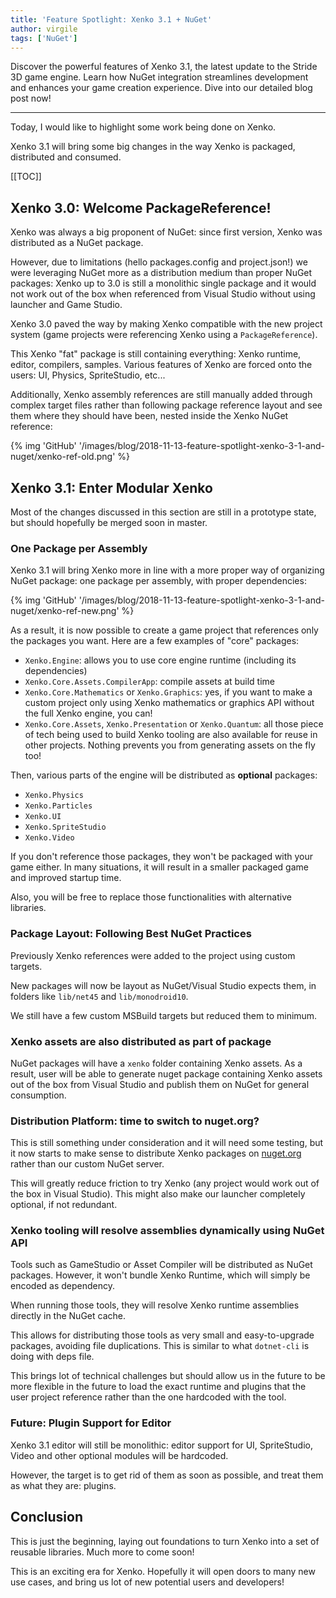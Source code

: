 ```yaml
---
title: 'Feature Spotlight: Xenko 3.1 + NuGet'
author: virgile
tags: ['NuGet']
---
```


Discover the powerful features of Xenko 3.1, the latest update to the Stride 3D game engine. Learn how NuGet integration streamlines development and enhances your game creation experience. Dive into our detailed blog post now!

---

Today, I would like to highlight some work being done on Xenko.

Xenko 3.1 will bring some big changes in the way Xenko is packaged, distributed and consumed.

[[TOC]]

## Xenko 3.0: Welcome PackageReference!

Xenko was always a big proponent of NuGet: since first version, Xenko was distributed as a NuGet package.

However, due to limitations (hello packages.config and project.json!) we were leveraging NuGet more as a distribution medium than proper NuGet packages: Xenko up to 3.0 is still a monolithic single package and it would not work out of the box when referenced from Visual Studio without using launcher and Game Studio.

Xenko 3.0 paved the way by making Xenko compatible with the new project system (game projects were referencing Xenko using a `PackageReference`).

This Xenko "fat" package is still containing everything: Xenko runtime, editor, compilers, samples. Various features of Xenko are forced onto the users: UI, Physics, SpriteStudio, etc...

Additionally, Xenko assembly references are still manually added through complex target files rather than following package reference layout and see them where they should have been, nested inside the Xenko NuGet reference:

{% img 'GitHub' '/images/blog/2018-11-13-feature-spotlight-xenko-3-1-and-nuget/xenko-ref-old.png' %}

## Xenko 3.1: Enter Modular Xenko

Most of the changes discussed in this section are still in a prototype state, but should hopefully be merged soon in master.

### One Package per Assembly

Xenko 3.1 will bring Xenko more in line with a more proper way of organizing NuGet package: one package per assembly, with proper dependencies:

{% img 'GitHub' '/images/blog/2018-11-13-feature-spotlight-xenko-3-1-and-nuget/xenko-ref-new.png' %}

As a result, it is now possible to create a game project that references only the packages you want. Here are a few examples of "core" packages:

* `Xenko.Engine`: allows you to use core engine runtime (including its dependencies)
* `Xenko.Core.Assets.CompilerApp`: compile assets at build time
* `Xenko.Core.Mathematics` or `Xenko.Graphics`: yes, if you want to make a custom project only using Xenko mathematics or graphics API without the full Xenko engine, you can!
* `Xenko.Core.Assets`, `Xenko.Presentation` or `Xenko.Quantum`: all those piece of tech being used to build Xenko tooling are also available for reuse in other projects. Nothing prevents you from generating assets on the fly too!

Then, various parts of the engine will be distributed as **optional** packages:

* `Xenko.Physics`
* `Xenko.Particles`
* `Xenko.UI`
* `Xenko.SpriteStudio`
* `Xenko.Video`

If you don't reference those packages, they won't be packaged with your game either. In many situations, it will result in a smaller packaged game and improved startup time.

Also, you will be free to replace those functionalities with alternative libraries.

### Package Layout: Following Best NuGet Practices

Previously Xenko references were added to the project using custom targets.

New packages will now be layout as NuGet/Visual Studio expects them, in folders like `lib/net45` and `lib/monodroid10`.

We still have a few custom MSBuild targets but reduced them to minimum.


### Xenko assets are also distributed as part of package

NuGet packages will have a `xenko` folder containing Xenko assets. As a result, user will be able to generate nuget package containing Xenko assets out of the box from Visual Studio and publish them on NuGet for general consumption.

### Distribution Platform: time to switch to nuget.org?

This is still something under consideration and it will need some testing, but it now starts to make sense to distribute Xenko packages on [nuget.org](https://nuget.org) rather than our custom NuGet server.

This will greatly reduce friction to try Xenko (any project would work out of the box in Visual Studio). This might also make our launcher completely optional, if not redundant.

### Xenko tooling will resolve assemblies dynamically using NuGet API

Tools such as GameStudio or Asset Compiler will be distributed as NuGet packages. However, it won't bundle Xenko Runtime, which will simply be encoded as dependency.

When running those tools, they will resolve Xenko runtime assemblies directly in the NuGet cache.

This allows for distributing those tools as very small and easy-to-upgrade packages, avoiding file duplications. This is similar to what `dotnet-cli` is doing with deps file.

This brings lot of technical challenges but should allow us in the future to be more flexible in the future to load the exact runtime and plugins that the user project reference rather than the one hardcoded with the tool.

### Future: Plugin Support for Editor

Xenko 3.1 editor will still be monolithic: editor support for UI, SpriteStudio, Video and other optional modules will be hardcoded.

However, the target is to get rid of them as soon as possible, and treat them as what they are: plugins.

## Conclusion

This is just the beginning, laying out foundations to turn Xenko into a set of reusable libraries. Much more to come soon!

This is an exciting era for Xenko. Hopefully it will open doors to many new use cases, and bring us lot of new potential users and developers!
